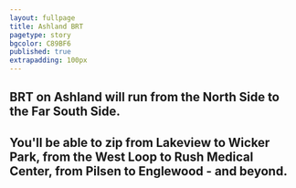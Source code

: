 ```yaml
---
layout: fullpage
title: Ashland BRT
pagetype: story
bgcolor: C89BF6
published: true
extrapadding: 100px
---
```


## BRT on Ashland will run from the North Side to the Far South Side. 

## You'll be able to zip from **Lakeview** to **Wicker Park**, from the **West Loop** to **Rush Medical Center**, from **Pilsen** to **Englewood** - and beyond.
